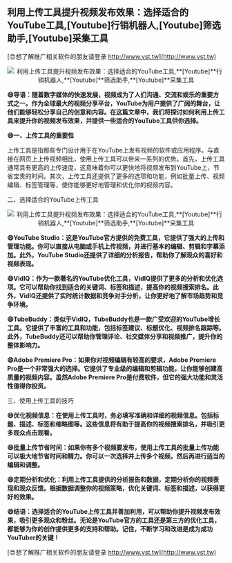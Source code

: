 ## **利用上传工具提升视频发布效果：选择适合的YouTube工具,**[Youtube]**行销机器人,**[Youtube]**筛选助手,**[Youtube]**采集工具**

[😍想了解推广相关软件的朋友请登录 http://www.vst.tw](http://www.vst.tw)

 <center><img src="https://vst.tw/MP4/tuiguang/png/7.png" alt="利用上传工具提升视频发布效果：选择适合的YouTube工具,**[Youtube]**行销机器人,**[Youtube]**筛选助手,**[Youtube]**采集工具"></center>

**😄导语：随着数字媒体的快速发展，视频成为了人们沟通、交流和娱乐的重要方式之一。作为全球最大的视频分享平台，YouTube为用户提供了广阔的舞台，让他们能够轻松分享自己的创意和内容。在这篇文章中，我们将探讨如何利用上传工具来提升你的视频发布效果，并提供一些适合的YouTube工具供你选择。**

**😄一、上传工具的重要性**

上传工具是指那些专门设计用于在YouTube上发布视频的软件或应用程序。与直接在网页上上传视频相比，使用上传工具可以带来一系列的优势。首先，上传工具通常具有更高的上传速度，这意味着你可以更快地将视频发布到YouTube上，节省宝贵的时间。其次，上传工具还提供了更多的选项和功能，例如批量上传、视频编辑、标签管理等，使你能够更好地管理和优化你的视频内容。

二、选择适合的YouTube上传工具

 <center><img src="https://vst.tw/MP4/tuiguang/png/3.png" alt="利用上传工具提升视频发布效果：选择适合的YouTube工具,**[Youtube]**行销机器人,**[Youtube]**筛选助手,**[Youtube]**采集工具"></center>

**😄YouTube Studio：这是YouTube官方提供的免费工具，它提供了强大的上传和管理功能。你可以直接从电脑或手机上传视频，并进行基本的编辑、剪辑和字幕添加。此外，YouTube Studio还提供了详细的分析报告，帮助你了解观众的喜好和视频表现。**

**😄VidIQ：作为一款著名的YouTube优化工具，VidIQ提供了更多的分析和优化选项。它可以帮助你找到适合的关键词、标签和描述，提高你的视频搜索排名。此外，VidIQ还提供了实时统计数据和竞争对手分析，让你更好地了解市场趋势和竞争环境。**

**😄TubeBuddy：类似于VidIQ，TubeBuddy也是一款广受欢迎的YouTube增长工具。它提供了丰富的工具和功能，包括标签建议、标题优化、视频排名跟踪等。此外，TubeBuddy还可以帮助你管理评论、社交媒体分享和视频推广，提升你的整体影响力。**

**😄Adobe Premiere Pro：如果你对视频编辑有较高的要求，Adobe Premiere Pro是一个非常强大的选择。它提供了专业级的编辑和剪辑功能，让你能够创建高质量的视频内容。虽然Adobe Premiere Pro是付费软件，但它的强大功能和灵活性值得你投资。**

三、使用上传工具的技巧

**😄优化视频信息：在使用上传工具时，务必填写准确和详细的视频信息。包括标题、描述、标签和缩略图等。这些信息将有助于提高你的视频搜索排名，并吸引更多观众点击观看。**

**😄批量上传节省时间：如果你有多个视频要发布，使用上传工具的批量上传功能可以极大地节省时间和精力。你可以一次选择并上传多个视频，然后再进行适当的编辑和调整。**

**😄定期分析和优化：利用上传工具提供的分析报告和数据，定期分析你的视频表现和观众反馈。根据数据调整你的视频策略，优化关键词、标签和描述，以获得更好的效果。**

**😄结语：选择适合的YouTube上传工具并善加利用，可以帮助你提升视频发布效果，吸引更多观众和粉丝。无论是YouTube官方的工具还是第三方的优化工具，都能够为你的创作提供更多的支持和帮助。记住，不断学习和改进是成为成功YouTuber的关键！**

[😍想了解推广相关软件的朋友请登录 http://www.vst.tw](http://www.vst.tw)



